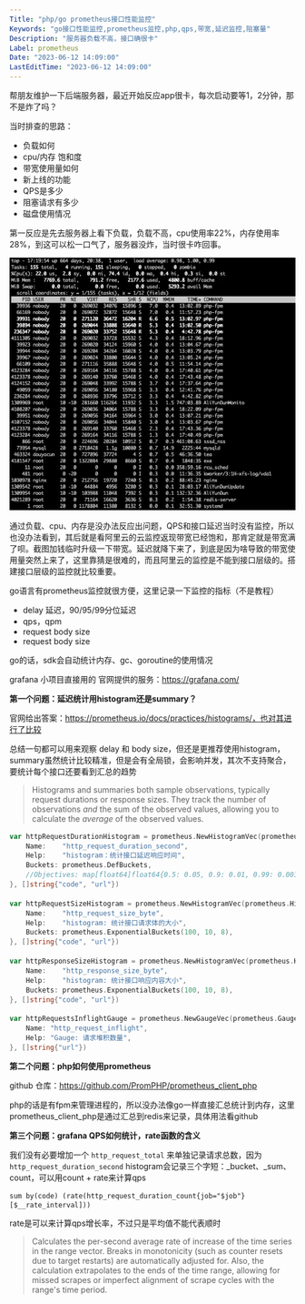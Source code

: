 ```yaml
---
Title: "php/go prometheus接口性能监控"
Keywords: "go接口性能监控,prometheus监控,php,qps,带宽,延迟监控,阻塞量"
Description: "服务器负载不高，接口确很卡"
Label: prometheus
Date: "2023-06-12 14:09:00"
LastEditTime: "2023-06-12 14:09:00"
---
```


帮朋友维护一下后端服务器，最近开始反应app很卡，每次启动要等1，2分钟，那不是炸了吗？

当时排查的思路：

- 负载如何
- cpu/内存 饱和度
- 带宽使用量如何
- 新上线的功能
- QPS是多少
- 阻塞请求有多少
- 磁盘使用情况

第一反应是先去服务器上看下负载，负载不高，cpu使用率22%，内存使用率 28%，到这可以松一口气了，服务器没炸，当时很卡咋回事。

![负载](assert/负载.jpeg)

通过负载、cpu、内存是没办法反应出问题，QPS和接口延迟当时没有监控，所以也没办法看到，其后就是看阿里云的云监控返现带宽已经饱和，那肯定就是带宽满了呗。截图加钱临时升级一下带宽。延迟就降下来了，到底是因为啥导致的带宽使用量突然上来了，这里靠猜是很难的，而且阿里云的监控是不能到接口层级的。搭建接口层级的监控就比较重要。

go语言有prometheus监控就很方便，这里记录一下监控的指标（不是教程）

- delay 延迟，90/95/99分位延迟
- qps，qpm
- request body size
- request body size

go的话，sdk会自动统计内存、gc、goroutine的使用情况

grafana 小项目直接用的 官网提供的服务：https://grafana.com/

**第一个问题：延迟统计用histogram还是summary？**

官网给出答案：https://prometheus.io/docs/practices/histograms/，也对其进行了比较

总结一句都可以用来观察 delay  和 body size，但还是更推荐使用histogram，summary虽然统计比较精准，但是会有全局锁，会影响并发，其次不支持聚合，要统计每个接口还要看到汇总的趋势

> Histograms and summaries both sample observations, typically request durations or response sizes. They track the number of observations *and* the sum of the observed values, allowing you to calculate the *average* of the observed values.

```go
var httpRequestDurationHistogram = prometheus.NewHistogramVec(prometheus.HistogramOpts{
	Name:    "http_request_duration_second",
	Help:    "histogram：统计接口延迟响应时间",
	Buckets: prometheus.DefBuckets,
	//Objectives: map[float64]float64{0.5: 0.05, 0.9: 0.01, 0.99: 0.001},
}, []string{"code", "url"})

var httpRequestSizeHistogram = prometheus.NewHistogramVec(prometheus.HistogramOpts{
	Name:    "http_request_size_byte",
	Help:    "histogram: 统计接口请求体的大小",
	Buckets: prometheus.ExponentialBuckets(100, 10, 8),
}, []string{"code", "url"})

var httpResponseSizeHistogram = prometheus.NewHistogramVec(prometheus.HistogramOpts{
	Name:    "http_response_size_byte",
	Help:    "histogram: 统计接口响应内容大小",
	Buckets: prometheus.ExponentialBuckets(100, 10, 8),
}, []string{"code", "url"})

var httpRequestsInflightGauge = prometheus.NewGaugeVec(prometheus.GaugeOpts{
	Name: "http_request_inflight",
	Help: "Gauge: 请求堆积数量",
}, []string{"url"})
```

**第二个问题：php如何使用prometheus**

github 仓库：https://github.com/PromPHP/prometheus_client_php

php的话是有fpm来管理进程的，所以没办法像go一样直接汇总统计到内存，这里prometheus_client_php是通过汇总到redis来记录，具体用法看github

**第三个问题：grafana QPS如何统计，rate函数的含义**

我们没有必要增加一个 `http_request_total` 来单独记录请求总数，因为 `http_request_duration_second` histogram会记录三个字短：_bucket、_sum、count，可以用count + rate来计算qps

```
sum by(code) (rate(http_request_duration_count{job="$job"}[$__rate_interval]))
```

rate是可以来计算qps增长率，不过只是平均值不能代表顺时

> Calculates the per-second average rate of increase of the time series in the range vector. Breaks in monotonicity (such as counter resets due to target restarts) are automatically adjusted for. Also, the calculation extrapolates to the ends of the time range, allowing for missed scrapes or imperfect alignment of scrape cycles with the range's time period.
